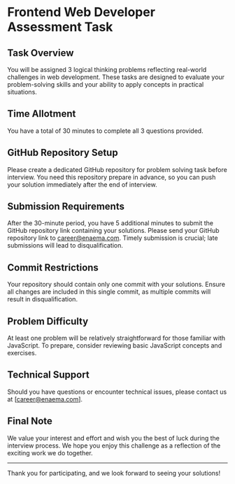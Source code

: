 # Frontend Web Developer Assessment Task

## Task Overview

You will be assigned 3 logical thinking problems reflecting real-world challenges in web development. These tasks are designed to evaluate your problem-solving skills and your ability to apply concepts in practical situations.

## Time Allotment

You have a total of 30 minutes to complete all 3 questions provided.

## GitHub Repository Setup

Please create a dedicated GitHub repository for problem solving task before interview. You need this repository prepare in advance, so you can push your solution immediately after the end of interview.

## Submission Requirements

After the 30-minute period, you have 5 additional minutes to submit the GitHub repository link containing your solutions. Please send your GitHub repository link to [career@enaema.com](mailto:career@enaema.com). Timely submission is crucial; late submissions will lead to disqualification.

## Commit Restrictions

Your repository should contain only one commit with your solutions. Ensure all changes are included in this single commit, as multiple commits will result in disqualification.

## Problem Difficulty

At least one problem will be relatively straightforward for those familiar with JavaScript. To prepare, consider reviewing basic JavaScript concepts and exercises.

## Technical Support

Should you have questions or encounter technical issues, please contact us at [career@enaema.com].

## Final Note

We value your interest and effort and wish you the best of luck during the interview process. We hope you enjoy this challenge as a reflection of the exciting work we do together.

---

Thank you for participating, and we look forward to seeing your solutions!
